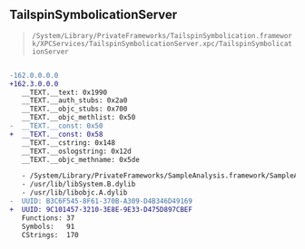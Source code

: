 ## TailspinSymbolicationServer

> `/System/Library/PrivateFrameworks/TailspinSymbolication.framework/XPCServices/TailspinSymbolicationServer.xpc/TailspinSymbolicationServer`

```diff

-162.0.0.0.0
+162.3.0.0.0
   __TEXT.__text: 0x1990
   __TEXT.__auth_stubs: 0x2a0
   __TEXT.__objc_stubs: 0x700
   __TEXT.__objc_methlist: 0x50
-  __TEXT.__const: 0x50
+  __TEXT.__const: 0x58
   __TEXT.__cstring: 0x148
   __TEXT.__oslogstring: 0x12d
   __TEXT.__objc_methname: 0x5de

   - /System/Library/PrivateFrameworks/SampleAnalysis.framework/SampleAnalysis
   - /usr/lib/libSystem.B.dylib
   - /usr/lib/libobjc.A.dylib
-  UUID: B3C6F545-8F61-370B-A309-D4B346D49169
+  UUID: 9C101457-3210-3E8E-9E33-D475D897CBEF
   Functions: 37
   Symbols:   91
   CStrings:  170

```
